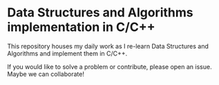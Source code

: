 # Data Structures and Algorithms implementation in C/C++

This repository houses my daily work as I re-learn Data Structures and Algorithms and implement them in C/C++.

If you would like to solve a problem or contribute, please open an issue. Maybe we can collaborate!

